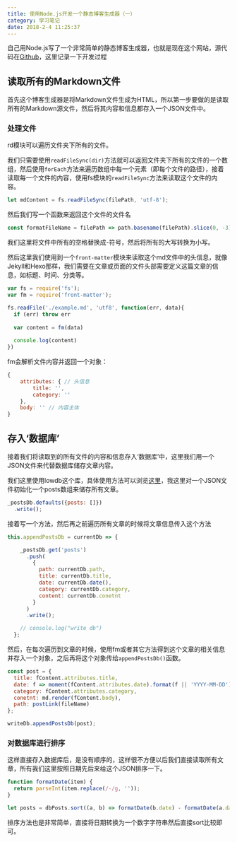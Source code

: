 ```yaml
---
title: 使用Node.js开发一个静态博客生成器（一）
category: 学习笔记
date: 2018-2-4 11:25:37
---
```


自己用Node.js写了一个非常简单的静态博客生成器，也就是现在这个网站，源代码在[Github](https://github.com/rhatyang/blog)，这里记录一下开发过程


## 读取所有的Markdown文件

首先这个博客生成器是将Markdown文件生成为HTML，所以第一步要做的是读取所有的Markdown源文件，然后将其内容和信息都存入一个JSON文件中。

### 处理文件

rd模块可以遍历文件夹下所有的文件。

我们只需要使用`readFileSync(dir)`方法就可以返回文件夹下所有的文件的一个数组，然后使用`forEach`方法来遍历数组中每一个元素（即每个文件的路径），接着读取每一个文件的内容，使用fs模块的`readFileSync`方法来读取这个文件的内容。

```js
let mdContent = fs.readFileSync(filePath, 'utf-8');
```

然后我们写一个函数来返回这个文件的文件名

```js
const formatFileName = filePath => path.basename(filePath).slice(0, -3).replace(/ /g, '-').toLocaleLowerCase();
```

我们这里将文件中所有的空格替换成-符号，然后将所有的大写转换为小写。

然后这里我们使用到一个`front-matter`模块来读取这个md文件中的头信息，就像Jekyll和Hexo那样，我们需要在文章或页面的文件头部需要定义这篇文章的信息，如标题、时间、分类等。

```js
var fs = require('fs');
var fm = require('front-matter');

fs.readFile('./example.md', 'utf8', function(err, data){
  if (err) throw err
 
  var content = fm(data)
 
  console.log(content)
})
```

fm会解析文件内容并返回一个对象：

```js
{
    attributes: { // 头信息
        title: '',
        category: ''
    },
    body: '' // 内容主体
}
```

## 存入‘数据库’

接着我们将读取到的所有文件的内容和信息存入‘数据库’中，这里我们用一个JSON文件来代替数据库储存文章内容。

我们这里使用lowdb这个库，具体使用方法可以浏览[这里](https://www.npmjs.com/package/lowdb)，我这里对一个JSON文件初始化一个posts数组来储存所有文章。

```js
_postsDb.defaults({posts: []})
  .write();
```

接着写一个方法，然后再之前遍历所有文章的时候将文章信息传入这个方法

```js
this.appendPostsDb = currentDb => {

    _postsDb.get('posts')
      .push(
        {
          path: currentDb.path,
          title: currentDb.title,
          date: currentDb.date(),
          category: currentDb.category,
          content: currentDb.conetnt
        }
      )
      .write();

    // console.log("write db")
  };
```

然后，在每次遍历到文章的时候，使用fm或者其它方法得到这个文章的相关信息并存入一个对象，之后再将这个对象传给`appendPostsDb()`函数。

```js
const post = {
  title: fContent.attributes.title,
  date: f => moment(fContent.attributes.date).format(f || 'YYYY-MM-DD'),
  category: fContent.attributes.category,
  conetnt: md.render(fContent.body),
  path: postLink(fileName)
};

writeDb.appendPostsDb(post);
```

### 对数据库进行排序

这样直接存入数据库后，是没有顺序的，这样很不方便以后我们直接读取所有文章，所有我们这里按照日期先后来给这个JSON排序一下。

```js
function formatDate(item) {
  return parseInt(item.replace(/-/g, ''));
}

let posts = dbPosts.sort((a, b) => formatDate(b.date) - formatDate(a.date));
```

排序方法也是非常简单，直接将日期转换为一个数字字符串然后直接sort比较即可。





